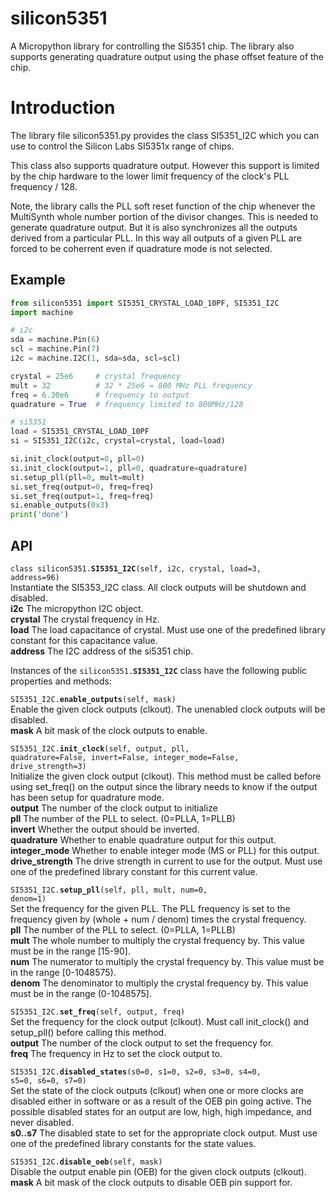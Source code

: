
# silicon5351

A Micropython library for controlling the SI5351 chip.
The library also supports generating quadrature output
using the phase offset feature of the chip.

# Introduction

The library file silicon5351.py provides the class SI5351\_I2C
which you can use to control the Silicon Labs SI5351x range of chips.

This class also supports quadrature output.  However
this support is limited by the chip hardware to the 
lower limit frequency of the clock's PLL frequency / 128.

Note, the library calls the PLL soft reset function 
of the chip whenever the MultiSynth whole number portion
of the divisor changes.  This is needed to generate quadrature
output.  But it is also synchronizes all the outputs 
derived from a particular PLL.
In this way all outputs of a given PLL are forced to be coherrent
even if quadrature mode is not selected.

## Example

```python
from silicon5351 import SI5351_CRYSTAL_LOAD_10PF, SI5351_I2C
import machine 

# i2c
sda = machine.Pin(6)
scl = machine.Pin(7)
i2c = machine.I2C(1, sda=sda, scl=scl)

crystal = 25e6     # crystal frequency
mult = 32          # 32 * 25e6 = 800 MHz PLL frequency
freq = 6.30e6      # frequency to output
quadrature = True  # frequency limited to 800MHz/128

# si5351
load = SI5351_CRYSTAL_LOAD_10PF
si = SI5351_I2C(i2c, crystal=crystal, load=load)

si.init_clock(output=0, pll=0)
si.init_clock(output=1, pll=0, quadrature=quadrature)
si.setup_pll(pll=0, mult=mult)
si.set_freq(output=0, freq=freq) 
si.set_freq(output=1, freq=freq) 
si.enable_outputs(0x3)
print('done')
```

## API

<code>class silicon5351.<b>SI5351\_I2C</b>(self, i2c, crystal, load=3, address=96)</code>  
Instantiate the SI5353\_I2C class.  All clock outputs will be shutdown and disabled.  
**i2c** The micropython I2C object.  
**crystal** The crystal frequency in Hz.  
**load** The load capacitance of crystal.  Must use one of the predefined library constant for this capacitance value.  
**address** The I2C address of the si5351 chip.  

Instances of the <code>silicon5351.<b>SI5351\_I2C</b></code> class have the following public properties and methods:   

<code>SI5351\_I2C.<b>enable\_outputs</b>(self, mask)</code>  
Enable the given clock outputs (clkout).  The unenabled clock outputs will be disabled.  
**mask** A bit mask of the clock outputs to enable.  

<code>SI5351\_I2C.<b>init\_clock</b>(self, output, pll, quadrature=False, invert=False, integer\_mode=False, drive\_strength=3)</code>  
Initialize the given clock output (clkout).
This method must be called before using set\_freq() on the output since
the library needs to know if the output has been setup for quadrature mode.  
**output** The number of the clock output to initialize   
**pll** The number of the PLL to select. (0=PLLA, 1=PLLB)  
**invert** Whether the output should be inverted.  
**quadrature** Whether to enable quadrature output for this output.  
**integer\_mode** Whether to enable integer mode (MS or PLL) for this output.  
**drive\_strength** The drive strength in current to use for the output.  Must use one of the predefined library constant for this current value.  

<code>SI5351\_I2C.<b>setup\_pll</b>(self, pll, mult, num=0, denom=1)</code>  
Set the frequency for the given PLL.
The PLL frequency is set to the frequency given by (whole + num / denom) times the crystal frequency.  
**pll** The number of the PLL to select. (0=PLLA, 1=PLLB)  
**mult** The whole number to multiply the crystal frequency by.  This value must be in the range [15-90].  
**num** The numerator to multiply the crystal frequency by. This value must be in the range [0-1048575).  
**denom** The denominator to multiply the crystal frequency by. This value must be in the range (0-1048575].  

<code>SI5351\_I2C.<b>set\_freq</b>(self, output, freq)</code>  
Set the frequency for the clock output (clkout).
Must call init\_clock() and setup\_pll() before calling this method.  
**output** The number of the clock output to set the frequency for.  
**freq** The frequency in Hz to set the clock output to.  

<code>SI5351\_I2C.<b>disabled\_states</b>(s0=0, s1=0, s2=0, s3=0, s4=0, s5=0, s6=0, s7=0)</code>  
Set the state of the clock outputs (clkout) when one or more clocks are disabled either in software or as a result of the OEB pin going active.
The possible disabled states for an output are low, high, high impedance, and never disabled.  
**s0..s7** The disabled state to set for the appropriate clock output.  Must use one of the predefined library constants for the state values.  

<code>SI5351\_I2C.<b>disable\_oeb</b>(self, mask)</code>  
Disable the output enable pin (OEB) for the given clock outputs (clkout).  
**mask** A bit mask of the clock outputs to disable OEB pin support for.  


